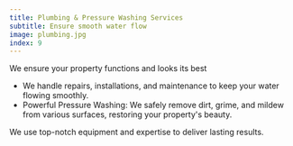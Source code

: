 ```yaml
---
title: Plumbing & Pressure Washing Services
subtitle: Ensure smooth water flow
image: plumbing.jpg
index: 9
---
```

We ensure your property functions and looks its best

- We handle repairs, installations, and maintenance to keep your water flowing smoothly.
- Powerful Pressure Washing: We safely remove dirt, grime, and mildew from various surfaces, restoring your property's beauty.

We use top-notch equipment and expertise to deliver lasting results.